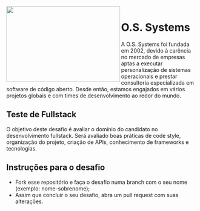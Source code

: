 <img align="left" width="300" height="200" src="https://1quxc51443zg3oix7e35dnvg-wpengine.netdna-ssl.com/wp-content/uploads/2014/05/ossystems-logo.jpg">

# O.S. Systems

A O.S. Systems foi fundada em 2002, devido à carência no mercado de empresas aptas a executar personalização de sistemas operacionais e prestar consultoria especializada em software de código aberto. Desde então, estamos engajados em vários projetos globais e com times de desenvolvimento ao redor do mundo.

## Teste de Fullstack

O objetivo deste desafio é avaliar o domínio do candidato no desenvolvimento fullstack. Será avaliado boas práticas de code style, organização do projeto, criação de APIs, conhecimento de frameworks e tecnologias.

## Instruções para o desafio

* Fork esse repositório e faça o desafio numa branch com o seu nome (exemplo: nome-sobrenome);
* Assim que concluir o seu desafio, abra um pull request com suas alterações.
